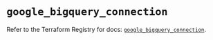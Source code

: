 # `google_bigquery_connection`

Refer to the Terraform Registry for docs: [`google_bigquery_connection`](https://registry.terraform.io/providers/hashicorp/google-beta/5.26.0/docs/resources/google_bigquery_connection).
